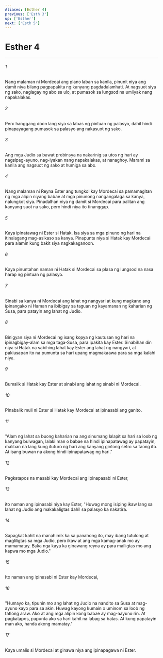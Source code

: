 ```yaml
---
Aliases: [Esther 4]
previous: ['Esth 3']
up: ['Esther']
next: ['Esth 5']
---
```

# Esther 4

***


###### 1 


Nang malaman ni Mordecai ang plano laban sa kanila, pinunit niya ang damit niya bilang pagpapakita ng kanyang pagdadalamhati. At nagsuot siya ng sako, naglagay ng abo sa ulo, at pumasok sa lungsod na umiiyak nang napakalakas. 


###### 2 


Pero hanggang doon lang siya sa labas ng pintuan ng palasyo, dahil hindi pinapayagang pumasok sa palasyo ang nakasuot ng sako. 


###### 3 


Ang mga Judio sa bawat probinsya na nakarinig sa utos ng hari ay nagsipag-ayuno, nag-iyakan nang napakalakas, at nanaghoy. Marami sa kanila ang nagsuot ng sako at humiga sa abo. 


###### 4 


Nang malaman ni Reyna Ester ang tungkol kay Mordecai sa pamamagitan ng mga alipin niyang babae at mga pinunong nangangalaga sa kanya, nalungkot siya. Pinadalhan niya ng damit si Mordecai para palitan ang kanyang suot na sako, pero hindi niya ito tinanggap. 


###### 5 


Kaya ipinatawag ni Ester si Hatak. Isa siya sa mga pinuno ng hari na itinalagang mag-asikaso sa kanya. Pinapunta niya si Hatak kay Mordecai para alamin kung bakit siya nagkakaganoon. 


###### 6 


Kaya pinuntahan naman ni Hatak si Mordecai sa plasa ng lungsod na nasa harap ng pintuan ng palasyo. 


###### 7 


Sinabi sa kanya ni Mordecai ang lahat ng nangyari at kung magkano ang ipinangako ni Haman na ibibigay sa taguan ng kayamanan ng kaharian ng Susa, para patayin ang lahat ng Judio. 


###### 8 


Binigyan siya ni Mordecai ng isang kopya ng kautusan ng hari na ipinagbigay-alam sa mga taga-Susa, para ipakita kay Ester. Sinabihan din niya si Hatak na sabihing lahat kay Ester ang lahat ng nangyari, at pakiusapan ito na pumunta sa hari upang magmakaawa para sa mga kalahi niya. 


###### 9 


Bumalik si Hatak kay Ester at sinabi ang lahat ng sinabi ni Mordecai. 


###### 10 


Pinabalik muli ni Ester si Hatak kay Mordecai at ipinasabi ang ganito. 


###### 11 


"Alam ng lahat sa buong kaharian na ang sinumang lalapit sa hari sa loob ng kanyang bulwagan, lalaki man o babae na hindi ipinapatawag ay papatayin, maliban na lang kung ituturo ng hari ang kanyang gintong setro sa taong ito. At isang buwan na akong hindi ipinapatawag ng hari." 


###### 12 


Pagkatapos na masabi kay Mordecai ang ipinapasabi ni Ester, 


###### 13 


ito naman ang ipinasabi niya kay Ester, "Huwag mong isiping ikaw lang sa lahat ng Judio ang makakaligtas dahil sa palasyo ka nakatira. 


###### 14 


Sapagkat kahit na manahimik ka sa panahong ito, may ibang tutulong at magliligtas sa mga Judio, pero ikaw at ang mga kamag-anak mo ay mamamatay. Baka nga kaya ka ginawang reyna ay para mailigtas mo ang kapwa mo mga Judio." 


###### 15 


Ito naman ang ipinasabi ni Ester kay Mordecai, 


###### 16 


"Humayo ka, tipunin mo ang lahat ng Judio na nandito sa Susa at mag-ayuno kayo para sa akin. Huwag kayong kumain o uminom sa loob ng tatlong araw. Ako at ang mga alipin kong babae ay mag-aayuno rin. At pagkatapos, pupunta ako sa hari kahit na labag sa batas. At kung papatayin man ako, handa akong mamatay." 


###### 17 


Kaya umalis si Mordecai at ginawa niya ang ipinapagawa ni Ester.
